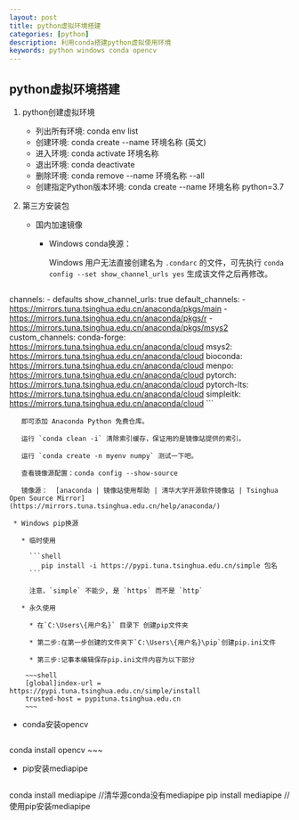 ```yaml
---
layout: post
title: python虚拟环境搭建
categories: [python]
description: 利用conda搭建python虚拟使用环境
keywords: python windows conda opencv
---
```



## python虚拟环境搭建

1. python创建虚拟环境

   * 列出所有环境: conda env list
   * 创建环境: conda create --name 环境名称 (英文)
   * 进入环境: conda activate 环境名称
   * 退出环境: conda deactivate
   * 删除环境: conda remove --name 环境名称 --all
   * 创建指定Python版本环境: conda create --name 环境名称 python=3.7

2. 第三方安装包

   * 国内加速镜像

     * Windows conda换源：

       Windows 用户无法直接创建名为 `.condarc` 的文件，可先执行 `conda config --set show_channel_urls yes` 生成该文件之后再修改。
       
       ```
  channels:
         - defaults
  show_channel_urls: true
       default_channels:
         - https://mirrors.tuna.tsinghua.edu.cn/anaconda/pkgs/main
         - https://mirrors.tuna.tsinghua.edu.cn/anaconda/pkgs/r
         - https://mirrors.tuna.tsinghua.edu.cn/anaconda/pkgs/msys2
       custom_channels:
         conda-forge: https://mirrors.tuna.tsinghua.edu.cn/anaconda/cloud
         msys2: https://mirrors.tuna.tsinghua.edu.cn/anaconda/cloud
         bioconda: https://mirrors.tuna.tsinghua.edu.cn/anaconda/cloud
         menpo: https://mirrors.tuna.tsinghua.edu.cn/anaconda/cloud
         pytorch: https://mirrors.tuna.tsinghua.edu.cn/anaconda/cloud
         pytorch-lts: https://mirrors.tuna.tsinghua.edu.cn/anaconda/cloud
         simpleitk: https://mirrors.tuna.tsinghua.edu.cn/anaconda/cloud
       ```
       
       即可添加 Anaconda Python 免费仓库。
       
       运行 `conda clean -i` 清除索引缓存，保证用的是镜像站提供的索引。

       运行 `conda create -n myenv numpy` 测试一下吧。

       查看镜像源配置：conda config --show-source

       镜像源：  [anaconda | 镜像站使用帮助 | 清华大学开源软件镜像站 | Tsinghua Open Source Mirror](https://mirrors.tuna.tsinghua.edu.cn/help/anaconda/)

     * Windows pip换源

       * 临时使用

         ```shell
            pip install -i https://pypi.tuna.tsinghua.edu.cn/simple 包名
         ```

         注意，`simple` 不能少, 是 `https` 而不是 `http`
     
       * 永久使用

         * 在`C:\Users\{用户名}` 目录下 创建pip文件夹

         * 第二步:在第一步创建的文件夹下`C:\Users\{用户名}\pip`创建pip.ini文件

         * 第三步:记事本编辑保存pip.ini文件内容为以下部分

        ~~~shell
        [global]index-url = https://pypi.tuna.tsinghua.edu.cn/simple/install
        trusted-host = pypituna.tsinghua.edu.cn	
        ~~~
     
   * conda安装opencv
   
     ~~~shell
  conda install opencv
     ~~~

   * pip安装mediapipe
   
     ~~~shell
  conda install mediapipe //清华源conda没有mediapipe
     pip install mediapipe  //使用pip安装mediapipe
  ~~~